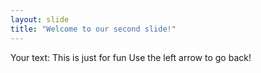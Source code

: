```yaml
---
layout: slide
title: "Welcome to our second slide!"
---
```

Your text: This is just for fun
Use the left arrow to go back!
